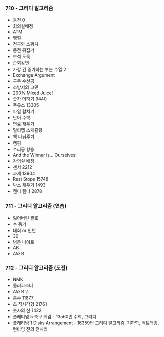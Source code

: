 ### 710 - 그리디 알고리즘
* 동전 0
* 회의실배정
* ATM
* 행렬
* 전구와 스위치
* 동전 뒤집기
* 보석 도둑
* 순회강연
* 가장 긴 증가하는 부분 수열 2
* Exchange Argument
* 구두 수선공
* 소방서의 고민
* 200% Mixed Juice!
* 숫자 더하기 9440
* 주유소 13305
* 파일 합치기
* 단어 수학
* 연료 채우기
* 멀티탭 스케쥴링
* 책 나눠주기
* 캠핑
* 수리공 항승
* And the Winner is... Ourselves!
* 강의실 배정
* 센서 2212
* 과제 13904
* Rest Stops 15748
* 박스 채우기 1493
* 캔디 캔디 2878
### 711 - 그리디 알고리즘 (연습)
* 잃어버린 괄호
* 수 묶기
* 대회 or 인턴
* 30
* 병든 나이트
* AB
* A와 B
### 712 - 그리디 알고리즘 (도전)
* NMK
* 롤러코스터
* A와 B 2
* 홍수 11877
* 초 직사각형 21761
* 숫자의 신 1422
* 플래티넘 5	축구 게임 - 13560번	수학, 그리디
* 플래티넘 1	Disks Arrangement - 16359번	그리디 알고리즘, 기하학, 백트래킹, 런타임 전의 전처리